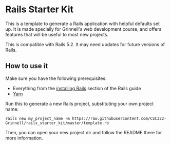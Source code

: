 # Rails Starter Kit #

This is a template to generate a Rails application with helpful defaults set up.
It is made specially for Grinnell's web development course, and offers features that will be useful to most new projects.

This is compatible with Rails 5.2. It may need updates for future versions of Rails.

## How to use it ##

Make sure you have the following prerequisites:

 * Everything from the [installing Rails](https://guides.rubyonrails.org/getting_started.html#installing-rails) section of the Rails guide
 * [Yarn](https://yarnpkg.com/en/)

Run this to generate a new Rails project, substituting your own project name:

```
rails new my_project_name -m https://raw.githubusercontent.com/CSC322-Grinnell/rails_starter_kit/master/template.rb
```

Then, you can open your new project dir and follow the README there for more information.
